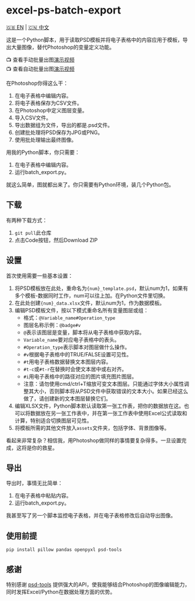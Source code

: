 # excel-ps-batch-export

[🇬🇧 EN](https://github.com/greenzorro/excel-ps-batch-export/blob/main/README.md) | [🇨🇳 中文](https://github.com/greenzorro/excel-ps-batch-export/blob/main/README_ZH_CN.md)

这是一个Python脚本，用于读取PSD模板并将电子表格中的内容应用于模板，导出大量图像，替代Photoshop的变量定义功能。

📺 查看手动批量出图[演示视频](https://www.bilibili.com/video/BV1nqxGe4ETf)  
📺 查看自动批量出图[演示视频](https://www.bilibili.com/video/BV1qmx5etEY8)

在Photoshop你得这么干：

1. 在电子表格中编辑内容。
2. 将电子表格保存为CSV文件。
3. 在Photoshop中定义图层变量。
4. 导入CSV文件。
5. 导出数据组为文件，导出的都是.psd文件。
6. 创建批处理将PSD保存为JPG或PNG。
7. 使用批处理输出最终图像。

用我的Python脚本，你只需要：

1. 在电子表格中编辑内容。
2. 运行batch_export.py。

就这么简单，图就都出来了。你只需要有Python环境，装几个Python包。

## 下载

有两种下载方式：

1. `git pull`此仓库
2. 点击Code按钮，然后Download ZIP

## 设置

首次使用需要一些基本设置：

1. 将PSD模板放在此处，重命名为`{num}_template.psd`，默认num为1，如果有多个模板-数据同时工作，num可以往上加。在Python文件里切换。
2. 在此处创建`{num}_data.xlsx`文件，默认num为1，作为数据模板。
3. 编辑PSD模板文件，按以下模式重命名所有变量图层或组：
    - 格式：`@Variable_name#Operation_type`
    - 图层名称示例：`@badge#v`
    - `@`表示该图层是变量，脚本将从电子表格中获取内容。
    - `Variable_name`要对应电子表格中的表头。
    - `#Operation_type`表示脚本对图层做什么操作。
    - `#v`根据电子表格中的TRUE/FALSE设置可见性。
    - `#t`用电子表格数据替换文本图层内容。
    - `#t-c`或`#t-r`在替换时会使文本居中或右对齐。
    - `#i`用电子表格中的路径对应的图片填充图片图层。
    - 注意：请勿使用cmd/ctrl+T缩放可变文本图层。只能通过字体大小属性调整其大小，否则脚本将从PSD文件中获取错误的文本大小。如果已经这么做了，请创建新的文本图层替换它们。
4. 编辑XLSX文件，Python脚本默认读取第一张工作表，把你的数据放在这。也可以将数据放在另一张工作表中，并在第一张工作表中使用Excel公式读取和计算，特别适合切换图层可见性。
5. 将模板所需的其他文件放入`assets`文件夹，包括字体、背景图像等。

看起来非常复杂？相信我，用Photoshop做同样的事情要复杂得多。一旦设置完成，这将是你的救星。

## 导出

导出时，事情无比简单：

1. 在电子表格中粘贴内容。
2. 运行batch_export.py。

我甚至写了另一个脚本监控电子表格，并在电子表格修改后自动导出图像。

## 使用前提

```
pip install pillow pandas openpyxl psd-tools
```

## 感谢

特别感谢 [psd-tools](https://github.com/psd-tools/psd-tools) 提供强大的API，使我能够结合Photoshop的图像编辑能力，同时发挥Excel/Python在数据处理方面的优势。
